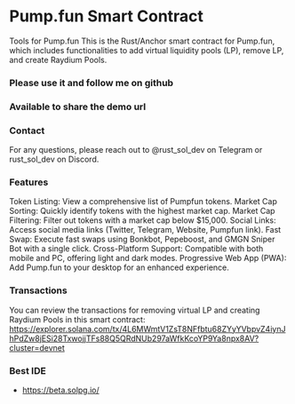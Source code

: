 # Pump.fun Smart Contract
Tools for Pump.fun
This is the Rust/Anchor smart contract for Pump.fun, which includes functionalities to add virtual liquidity pools (LP), remove LP, and create Raydium Pools.

### Please use it and follow me on github

### Available to share the demo url

### Contact
For any questions, please reach out to @rust_sol_dev on Telegram or rust_sol_dev on Discord.

### Features
Token Listing: View a comprehensive list of Pumpfun tokens.
Market Cap Sorting: Quickly identify tokens with the highest market cap.
Market Cap Filtering: Filter out tokens with a market cap below $15,000.
Social Links: Access social media links (Twitter, Telegram, Website, Pumpfun link).
Fast Swap: Execute fast swaps using Bonkbot, Pepeboost, and GMGN Sniper Bot with a single click.
Cross-Platform Support: Compatible with both mobile and PC, offering light and dark modes.
Progressive Web App (PWA): Add Pump.fun to your desktop for an enhanced experience.

### Transactions
You can review the transactions for removing virtual LP and creating Raydium Pools in this smart contract:
https://explorer.solana.com/tx/4L6MWmtV1ZsT8NFfbtu68ZYyYVbpvZ4iynJhPdZw8jESi28TxwojjTFs88Q5QRdNUb297aWfkKcoYP9Ya8npx8AV?cluster=devnet

### Best IDE
- https://beta.solpg.io/